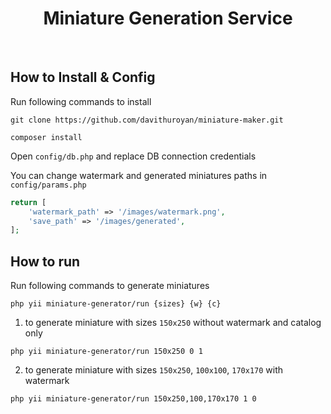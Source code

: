 <p align="center">
    <h1 align="center">Miniature Generation Service</h1>
    <br>
</p>


How to Install & Config
-------------------

Run following commands to install 

```
git clone https://github.com/davithuroyan/miniature-maker.git

composer install
```

Open ``config/db.php`` and replace DB connection credentials

You can change watermark and generated miniatures paths in ``config/params.php`` 
```php
return [
    'watermark_path' => '/images/watermark.png',
    'save_path' => '/images/generated',
];

```

How to run
------------

Run following commands to generate miniatures

```
php yii miniature-generator/run {sizes} {w} {c}
```

1. to generate miniature with sizes ``150x250`` without watermark and catalog only
```
php yii miniature-generator/run 150x250 0 1
``` 
2. to generate miniature with sizes ``150x250``, ``100x100``, ``170x170`` with watermark 
```
php yii miniature-generator/run 150x250,100,170x170 1 0
```
